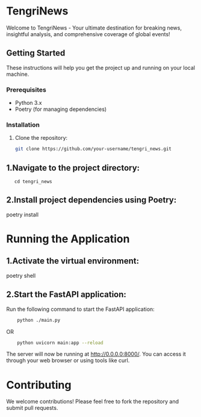 # TengriNews


Welcome to TengriNews - Your ultimate destination for breaking news, insightful analysis, and comprehensive coverage of global events!


## Getting Started

These instructions will help you get the project up and running on your local machine.

### Prerequisites

- Python 3.x
- Poetry (for managing dependencies)

### Installation

1. Clone the repository:

   ```sh
   git clone https://github.com/your-username/tengri_news.git

## 1.Navigate to the project directory:

```
   cd tengri_news
```

## 2.Install project dependencies using Poetry:


poetry install

# Running the Application
## 1.Activate the virtual environment:


poetry shell


## 2.Start the FastAPI application:

Run the following command to start the FastAPI application:

```bash
    python ./main.py
```
OR
```bash
    python uvicorn main:app --reload
```

The server will now be running at http://0.0.0.0:8000/. You can access it through your web browser or using tools like curl.


# Contributing

We welcome contributions! Please feel free to fork the repository and submit pull requests.


